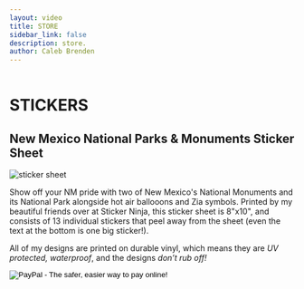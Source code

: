 ```yaml
---
layout: video
title: STORE
sidebar_link: false
description: store.
author: Caleb Brenden
---
```

<h1 class="page-title" style="padding-top: 1rem;">STICKERS</h1>
<!--
<h2>"ABQ"</h2>
<img src="{{ site.baseurl }}/images/design/abq-sticker.jpg" alt="abq sticker">
<p>2.33"x3" die cut sticker is great for slapping on your water bottle, laptop, or whatever the heck else you want!</p>-->
<h2>New Mexico National Parks & Monuments Sticker Sheet</h2>
<img src="{{ site.baseurl }}/images/design/sticker-sheet.jpg" alt="sticker sheet">
<p>Show off your NM pride with two of New Mexico's National Monuments and its National Park alongside hot air ballooons and Zia symbols. Printed by my beautiful friends over at Sticker Ninja, this sticker sheet is 8"x10", and consists of 13 individual stickers that peel away from the sheet (even the text at the bottom is one big sticker!).</p>
<p>All of my designs are printed on durable vinyl, which means they are <em>UV protected, waterproof</em>, and the designs <em>don’t rub off!</em></p>
<!--
<h2>Santa Fe, NM - Daytime</h2>
  <img src="{{ site.baseurl }}/images/design/santa-fe-day-sticker.jpg" alt="santa fe daytime sticker">
<p>3" circle sticker. Great for slapping on your water bottle, laptop, or whatever the heck else you want!</p>
<h2>Shiprock, NM - Daytime/Nighttime</h2>
<section id="photos">
  <img src="{{ site.baseurl }}/images/design/shiprock-day-sticker.jpg" alt="shiprock daytime sticker">
  <img src="{{ site.baseurl }}/images/design/shiprock-night-sticker.jpg" alt="shiprock nighttime sticker">
</section>
<p>3" circle sticker. Great for slapping on your water bottle, laptop, or whatever the heck else you want!</p>-->

<!-- PAYPAL BUTTON -->
<form action="https://www.paypal.com/cgi-bin/webscr" method="post" target="_top">
<input type="hidden" name="cmd" value="_s-xclick">
<input type="hidden" name="hosted_button_id" value="X4AAL7X53P8NQ">
<input type="image" src="https://www.paypalobjects.com/en_US/i/btn/btn_buynowCC_LG.gif" border="0" name="submit" alt="PayPal - The safer, easier way to pay online!">
</form>